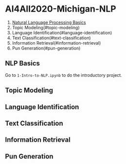 # AI4All2020-Michigan-NLP

1. [Natural Language Processing Basics](#nlp-basics)
2. Topic Modeling(#topic-modeling)
3. Language Identification(#language-identification)
4. Text Classification(#text-classification)
5. Information Retrieval(#information-retrieval)
6. Pun Generation(#pun-generation)

## NLP Basics

Go to `1-Intro-to-NLP.ipynb` to do the introductory project.

## Topic Modeling

## Language Identification

## Text Classification

## Information Retrieval

## Pun Generation




